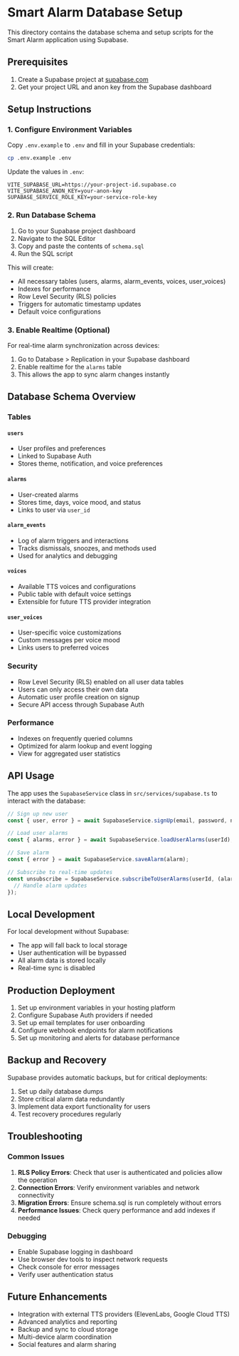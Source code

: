 # Smart Alarm Database Setup

This directory contains the database schema and setup scripts for the Smart Alarm application using
Supabase.

## Prerequisites

1. Create a Supabase project at [supabase.com](https://supabase.com)
2. Get your project URL and anon key from the Supabase dashboard

## Setup Instructions

### 1. Configure Environment Variables

Copy `.env.example` to `.env` and fill in your Supabase credentials:

```bash
cp .env.example .env
```

Update the values in `.env`:

```
VITE_SUPABASE_URL=https://your-project-id.supabase.co
VITE_SUPABASE_ANON_KEY=your-anon-key
SUPABASE_SERVICE_ROLE_KEY=your-service-role-key
```

### 2. Run Database Schema

1. Go to your Supabase project dashboard
2. Navigate to the SQL Editor
3. Copy and paste the contents of `schema.sql`
4. Run the SQL script

This will create:

- All necessary tables (users, alarms, alarm_events, voices, user_voices)
- Indexes for performance
- Row Level Security (RLS) policies
- Triggers for automatic timestamp updates
- Default voice configurations

### 3. Enable Realtime (Optional)

For real-time alarm synchronization across devices:

1. Go to Database > Replication in your Supabase dashboard
2. Enable realtime for the `alarms` table
3. This allows the app to sync alarm changes instantly

## Database Schema Overview

### Tables

#### `users`

- User profiles and preferences
- Linked to Supabase Auth
- Stores theme, notification, and voice preferences

#### `alarms`

- User-created alarms
- Stores time, days, voice mood, and status
- Links to user via `user_id`

#### `alarm_events`

- Log of alarm triggers and interactions
- Tracks dismissals, snoozes, and methods used
- Used for analytics and debugging

#### `voices`

- Available TTS voices and configurations
- Public table with default voice settings
- Extensible for future TTS provider integration

#### `user_voices`

- User-specific voice customizations
- Custom messages per voice mood
- Links users to preferred voices

### Security

- Row Level Security (RLS) enabled on all user data tables
- Users can only access their own data
- Automatic user profile creation on signup
- Secure API access through Supabase Auth

### Performance

- Indexes on frequently queried columns
- Optimized for alarm lookup and event logging
- View for aggregated user statistics

## API Usage

The app uses the `SupabaseService` class in `src/services/supabase.ts` to interact with the
database:

```typescript
// Sign up new user
const { user, error } = await SupabaseService.signUp(email, password, name);

// Load user alarms
const { alarms, error } = await SupabaseService.loadUserAlarms(userId);

// Save alarm
const { error } = await SupabaseService.saveAlarm(alarm);

// Subscribe to real-time updates
const unsubscribe = SupabaseService.subscribeToUserAlarms(userId, (alarms) => {
  // Handle alarm updates
});
```

## Local Development

For local development without Supabase:

- The app will fall back to local storage
- User authentication will be bypassed
- All alarm data is stored locally
- Real-time sync is disabled

## Production Deployment

1. Set up environment variables in your hosting platform
2. Configure Supabase Auth providers if needed
3. Set up email templates for user onboarding
4. Configure webhook endpoints for alarm notifications
5. Set up monitoring and alerts for database performance

## Backup and Recovery

Supabase provides automatic backups, but for critical deployments:

1. Set up daily database dumps
2. Store critical alarm data redundantly
3. Implement data export functionality for users
4. Test recovery procedures regularly

## Troubleshooting

### Common Issues

1. **RLS Policy Errors**: Check that user is authenticated and policies allow the operation
2. **Connection Errors**: Verify environment variables and network connectivity
3. **Migration Errors**: Ensure schema.sql is run completely without errors
4. **Performance Issues**: Check query performance and add indexes if needed

### Debugging

- Enable Supabase logging in dashboard
- Use browser dev tools to inspect network requests
- Check console for error messages
- Verify user authentication status

## Future Enhancements

- Integration with external TTS providers (ElevenLabs, Google Cloud TTS)
- Advanced analytics and reporting
- Backup and sync to cloud storage
- Multi-device alarm coordination
- Social features and alarm sharing
